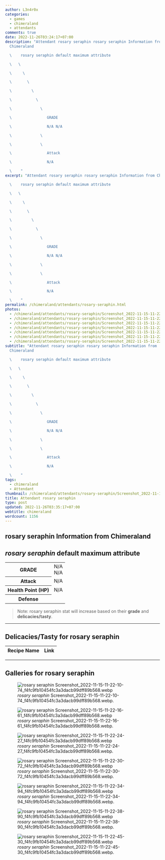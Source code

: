 ```yaml
---
author: L3n4r0x
categories:
  - games
  - chimeraland
  - attendants
comments: true
date: 2022-11-26T03:24:17+07:00
description: "Attendant rosary seraphin rosary seraphin Information from
  Chimeraland

  \    rosary seraphin default maximum attribute

  \   \ 

  \     \ 

  \       \ 

  \         \ 

  \           \ 

  \             \ 

  \                GRADE

  \                N/A N/A

  \             \ 

  \             \ 

  \                Attack

  \                N/A

  \    "
excerpt: "Attendant rosary seraphin rosary seraphin Information from Chimeraland

  \    rosary seraphin default maximum attribute

  \   \ 

  \     \ 

  \       \ 

  \         \ 

  \           \ 

  \             \ 

  \                GRADE

  \                N/A N/A

  \             \ 

  \             \ 

  \                Attack

  \                N/A

  \    "
permalink: /chimeraland/attendants/rosary-seraphin.html
photos:
  - /chimeraland/attendants/rosary-seraphin/Screenshot_2022-11-15-11-22-10-74_f4fc9fb10454fc3a3dacb99dff89b568.webp
  - /chimeraland/attendants/rosary-seraphin/Screenshot_2022-11-15-11-22-16-61_f4fc9fb10454fc3a3dacb99dff89b568.webp
  - /chimeraland/attendants/rosary-seraphin/Screenshot_2022-11-15-11-22-24-27_f4fc9fb10454fc3a3dacb99dff89b568.webp
  - /chimeraland/attendants/rosary-seraphin/Screenshot_2022-11-15-11-22-30-72_f4fc9fb10454fc3a3dacb99dff89b568.webp
  - /chimeraland/attendants/rosary-seraphin/Screenshot_2022-11-15-11-22-34-94_f4fc9fb10454fc3a3dacb99dff89b568.webp
  - /chimeraland/attendants/rosary-seraphin/Screenshot_2022-11-15-11-22-38-90_f4fc9fb10454fc3a3dacb99dff89b568.webp
  - /chimeraland/attendants/rosary-seraphin/Screenshot_2022-11-15-11-22-45-30_f4fc9fb10454fc3a3dacb99dff89b568.webp
subtitle: "Attendant rosary seraphin rosary seraphin Information from
  Chimeraland

  \    rosary seraphin default maximum attribute

  \   \ 

  \     \ 

  \       \ 

  \         \ 

  \           \ 

  \             \ 

  \                GRADE

  \                N/A N/A

  \             \ 

  \             \ 

  \                Attack

  \                N/A

  \    "
tags:
  - chimeraland
  - Attendant
thumbnail: /chimeraland/attendants/rosary-seraphin/Screenshot_2022-11-15-11-22-10-74_f4fc9fb10454fc3a3dacb99dff89b568.webp
title: Attendant rosary seraphin
type: post
updated: 2022-11-26T03:35:17+07:00
webtitle: chimeraland
wordcount: 1156
---
```


<link
  rel="stylesheet"
  href="https://rawcdn.githack.com/dimaslanjaka/Web-Manajemen/870a349/css/bootstrap-5-3-0-alpha3-wrapper.css"
/>
<section id="bootstrap-wrapper">
  <div data-bs-theme="dark">
    <h2>rosary seraphin Information from Chimeraland</h2>
    <h2 id="attribute"><i>rosary seraphin</i> default maximum attribute</h2>
    <div class="row">
      <div class="col mb-2">
        <div class="card">
          <div class="card-body">
            <table>
              <tr>
                <th>GRADE</th>
                <td>N/A <br />N/A</td>
              </tr>
              <tr>
                <th>Attack</th>
                <td>N/A</td>
              </tr>
              <tr>
                <th>Health Point (HP)</th>
                <td>N/A</td>
              </tr>
              <tr>
                <th>Defense</th>
                <td></td>
              </tr>
            </table>
          </div>
        </div>
      </div>
    </div>
    <blockquote class="bd-callout bd-callout-warning">
      Note: rosary seraphin stat will increase based on their <b>grade</b> and
      <b>delicacies/tasty</b>.
    </blockquote>
    <hr />
    <h2 id="delicacies">Delicacies/Tasty for rosary seraphin</h2>
    <div class="card">
      <div class="card-body">
        <div class="table-responsive">
          <table class="table table-striped">
            <thead>
              <tr>
                <th>Recipe Name</th>
                <th>Link</th>
              </tr>
            </thead>
            <tbody></tbody>
          </table>
        </div>
      </div>
    </div>
    <hr />
    <div id="gallery">
      <h2>Galleries for rosary seraphin</h2>
      <div class="row">
        <div class="col-lg-6 col-12">
          <figure>
            <img
              src="https://www.webmanajemen.com/chimeraland/attendants/rosary-seraphin/Screenshot_2022-11-15-11-22-10-74_f4fc9fb10454fc3a3dacb99dff89b568.webp"
              alt="rosary seraphin Screenshot_2022-11-15-11-22-10-74_f4fc9fb10454fc3a3dacb99dff89b568.webp"
            />
            <figcaption style="word-wrap: break-word">
              <i>rosary seraphin</i>
              Screenshot_2022-11-15-11-22-10-74_f4fc9fb10454fc3a3dacb99dff89b568.webp.
            </figcaption>
          </figure>
        </div>
        <div class="col-lg-6 col-12">
          <figure>
            <img
              src="https://www.webmanajemen.com/chimeraland/attendants/rosary-seraphin/Screenshot_2022-11-15-11-22-16-61_f4fc9fb10454fc3a3dacb99dff89b568.webp"
              alt="rosary seraphin Screenshot_2022-11-15-11-22-16-61_f4fc9fb10454fc3a3dacb99dff89b568.webp"
            />
            <figcaption style="word-wrap: break-word">
              <i>rosary seraphin</i>
              Screenshot_2022-11-15-11-22-16-61_f4fc9fb10454fc3a3dacb99dff89b568.webp.
            </figcaption>
          </figure>
        </div>
        <div class="col-lg-6 col-12">
          <figure>
            <img
              src="https://www.webmanajemen.com/chimeraland/attendants/rosary-seraphin/Screenshot_2022-11-15-11-22-24-27_f4fc9fb10454fc3a3dacb99dff89b568.webp"
              alt="rosary seraphin Screenshot_2022-11-15-11-22-24-27_f4fc9fb10454fc3a3dacb99dff89b568.webp"
            />
            <figcaption style="word-wrap: break-word">
              <i>rosary seraphin</i>
              Screenshot_2022-11-15-11-22-24-27_f4fc9fb10454fc3a3dacb99dff89b568.webp.
            </figcaption>
          </figure>
        </div>
        <div class="col-lg-6 col-12">
          <figure>
            <img
              src="https://www.webmanajemen.com/chimeraland/attendants/rosary-seraphin/Screenshot_2022-11-15-11-22-30-72_f4fc9fb10454fc3a3dacb99dff89b568.webp"
              alt="rosary seraphin Screenshot_2022-11-15-11-22-30-72_f4fc9fb10454fc3a3dacb99dff89b568.webp"
            />
            <figcaption style="word-wrap: break-word">
              <i>rosary seraphin</i>
              Screenshot_2022-11-15-11-22-30-72_f4fc9fb10454fc3a3dacb99dff89b568.webp.
            </figcaption>
          </figure>
        </div>
        <div class="col-lg-6 col-12">
          <figure>
            <img
              src="https://www.webmanajemen.com/chimeraland/attendants/rosary-seraphin/Screenshot_2022-11-15-11-22-34-94_f4fc9fb10454fc3a3dacb99dff89b568.webp"
              alt="rosary seraphin Screenshot_2022-11-15-11-22-34-94_f4fc9fb10454fc3a3dacb99dff89b568.webp"
            />
            <figcaption style="word-wrap: break-word">
              <i>rosary seraphin</i>
              Screenshot_2022-11-15-11-22-34-94_f4fc9fb10454fc3a3dacb99dff89b568.webp.
            </figcaption>
          </figure>
        </div>
        <div class="col-lg-6 col-12">
          <figure>
            <img
              src="https://www.webmanajemen.com/chimeraland/attendants/rosary-seraphin/Screenshot_2022-11-15-11-22-38-90_f4fc9fb10454fc3a3dacb99dff89b568.webp"
              alt="rosary seraphin Screenshot_2022-11-15-11-22-38-90_f4fc9fb10454fc3a3dacb99dff89b568.webp"
            />
            <figcaption style="word-wrap: break-word">
              <i>rosary seraphin</i>
              Screenshot_2022-11-15-11-22-38-90_f4fc9fb10454fc3a3dacb99dff89b568.webp.
            </figcaption>
          </figure>
        </div>
        <div class="col-lg-6 col-12">
          <figure>
            <img
              src="https://www.webmanajemen.com/chimeraland/attendants/rosary-seraphin/Screenshot_2022-11-15-11-22-45-30_f4fc9fb10454fc3a3dacb99dff89b568.webp"
              alt="rosary seraphin Screenshot_2022-11-15-11-22-45-30_f4fc9fb10454fc3a3dacb99dff89b568.webp"
            />
            <figcaption style="word-wrap: break-word">
              <i>rosary seraphin</i>
              Screenshot_2022-11-15-11-22-45-30_f4fc9fb10454fc3a3dacb99dff89b568.webp.
            </figcaption>
          </figure>
        </div>
      </div>
    </div>
  </div>
</section>